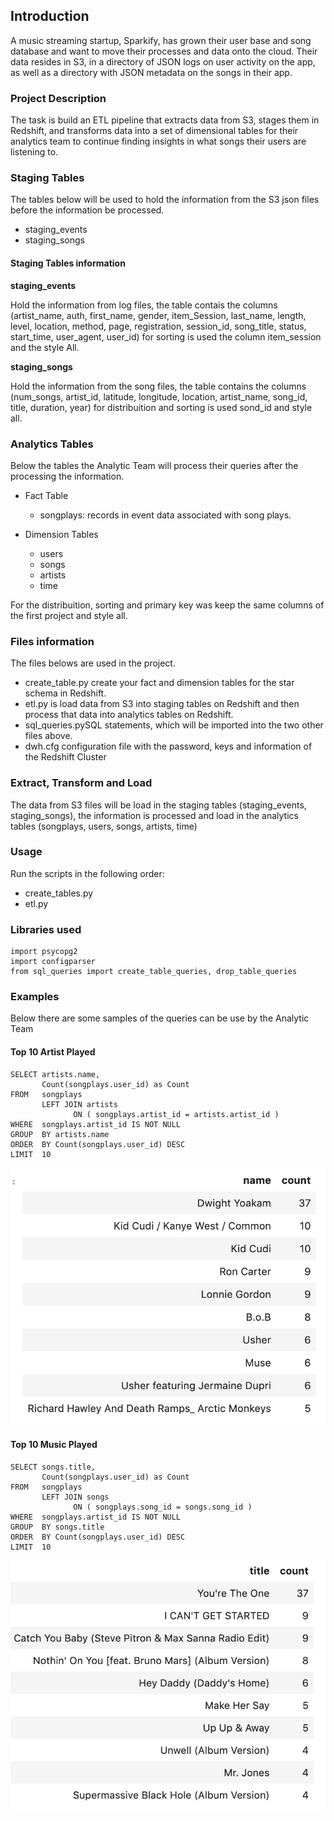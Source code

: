 ## Introduction
A music streaming startup, Sparkify, has grown their user base and song database and want to move their processes and data onto the cloud. Their data resides in S3, in a directory of JSON logs on user activity on the app, as well as a directory with JSON metadata on the songs in their app.

### Project Description
The task is build an ETL pipeline that extracts data from S3, stages them in Redshift, and transforms data into a set of dimensional tables for their analytics team to continue finding insights in what songs their users are listening to. 

### Staging Tables

The tables below will be used to hold the information from the S3 json files before the information be processed.

* staging_events
* staging_songs

#### Staging Tables information

**staging_events**

Hold the information from log files, the table contais the columns (artist_name, auth, first_name, gender, item_Session, last_name, length, level, location, method, page, registration, session_id, song_title, status, start_time, user_agent, user_id) for sorting is used the column item_session and the style All.

**staging_songs**

Hold the information from the song files, the table contains the columns (num_songs, artist_id, latitude, longitude, location, artist_name, song_id, title, duration, year) for distribuition and sorting is used sond_id and style all.

### Analytics Tables

Below the tables the Analytic Team will process their queries after the processing the information.

* Fact Table
  * songplays: records in event data associated with song plays.

* Dimension Tables
  * users
  * songs
  * artists
  * time

For the distribuition, sorting and primary key was keep the same columns of the first project and style all.

### Files information

The files belows are used in the project.

- create_table.py create your fact and dimension tables for the star schema in Redshift.
- etl.py is load data from S3 into staging tables on Redshift and then process that data into analytics tables on Redshift.
- sql_queries.pySQL statements, which will be imported into the two other files above.
- dwh.cfg configuration file with the password, keys and information of the Redshift Cluster

### Extract, Transform and Load

The data from S3 files will be load in the staging tables (staging_events, staging_songs), the information is processed and load in the analytics tables (songplays, users, songs, artists, time)

### Usage

Run the scripts in the following order:

- create_tables.py
- etl.py

### Libraries used
```
import psycopg2
import configparser
from sql_queries import create_table_queries, drop_table_queries
```

### Examples

Below there are some samples of the queries can be use by the Analytic Team

#### Top 10 Artist Played

```
SELECT artists.name,
       Count(songplays.user_id) as Count
FROM   songplays
       LEFT JOIN artists
              ON ( songplays.artist_id = artists.artist_id )
WHERE  songplays.artist_id IS NOT NULL
GROUP  BY artists.name
ORDER  BY Count(songplays.user_id) DESC
LIMIT  10
```

![alt text](top_artist.png)

#### Top 10 Music Played

```
SELECT songs.title,
       Count(songplays.user_id) as Count
FROM   songplays
       LEFT JOIN songs
              ON ( songplays.song_id = songs.song_id )
WHERE  songplays.artist_id IS NOT NULL
GROUP  BY songs.title
ORDER  BY Count(songplays.user_id) DESC
LIMIT  10
```

![alt text](top_song.png)
